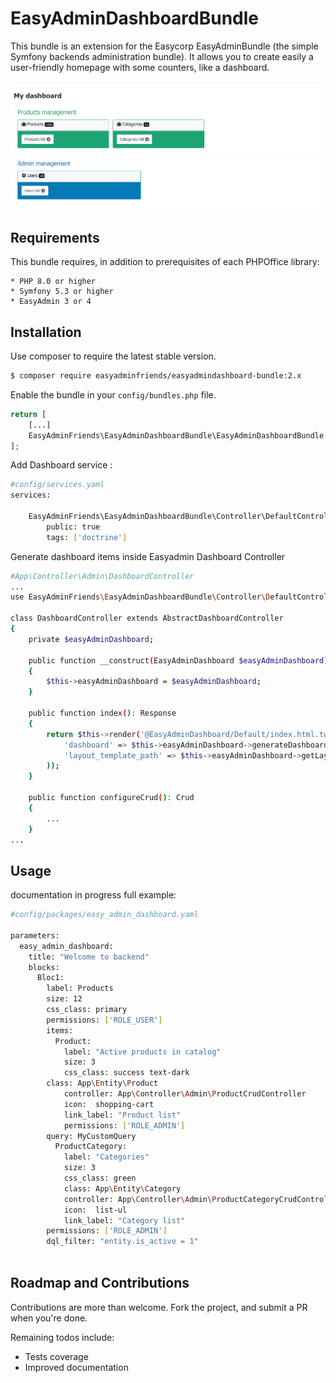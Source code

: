 # EasyAdminDashboardBundle

This bundle is an extension for the Easycorp EasyAdminBundle
(the simple Symfony backends administration bundle). It 
allows you to create easily a user-friendly homepage with
some counters, like a dashboard.

![Alt text](/doc/img/dashboard.png?raw=true "Dashboard")

## Requirements

This bundle requires, in addition to prerequisites of each PHPOffice library:

    * PHP 8.0 or higher
    * Symfony 5.3 or higher
    * EasyAdmin 3 or 4
    
## Installation

Use composer to require the latest stable version.

````bash
$ composer require easyadminfriends/easyadmindashboard-bundle:2.x
````

Enable the bundle in your `config/bundles.php` file.

````php
return [
    [...]
    EasyAdminFriends\EasyAdminDashboardBundle\EasyAdminDashboardBundle::class => ['all' => true],
];
````

Add Dashboard service :
````bash
#config/services.yaml
services:

    EasyAdminFriends\EasyAdminDashboardBundle\Controller\DefaultController:
        public: true
        tags: ['doctrine']
````          

Generate dashboard items inside Easyadmin Dashboard Controller
````bash
#App\Controller\Admin\DashboardController
...
use EasyAdminFriends\EasyAdminDashboardBundle\Controller\DefaultController as EasyAdminDashboard;

class DashboardController extends AbstractDashboardController
{
    private $easyAdminDashboard;

    public function __construct(EasyAdminDashboard $easyAdminDashboard)
    {
        $this->easyAdminDashboard = $easyAdminDashboard;
    }

    public function index(): Response
    {
        return $this->render('@EasyAdminDashboard/Default/index.html.twig', array(
            'dashboard' => $this->easyAdminDashboard->generateDashboardValues(),
            'layout_template_path' => $this->easyAdminDashboard->getLayoutTemplate()
        ));
    }

    public function configureCrud(): Crud
    {
		...
    }
...
````   

## Usage
documentation in progress
full example:
````bash
#config/packages/easy_admin_dashboard.yaml

parameters:
  easy_admin_dashboard:
    title: "Welcome to backend"
    blocks:
      Bloc1:
        label: Products
        size: 12
        css_class: primary
        permissions: ['ROLE_USER']
        items:
          Product:
            label: "Active products in catalog"
            size: 3
            css_class: success text-dark
	    class: App\Entity\Product
            controller: App\Controller\Admin\ProductCrudController
            icon:  shopping-cart
            link_label: "Product list"
            permissions: ['ROLE_ADMIN']
	    query: MyCustomQuery
          ProductCategory:
            label: "Categories"
            size: 3
            css_class: green
            class: App\Entity\Category
            controller: App\Controller\Admin\ProductCategoryCrudController
            icon:  list-ul
            link_label: "Category list"
	    permissions: ['ROLE_ADMIN']
	    dql_filter: "entity.is_active = 1"
			
````

## Roadmap and Contributions

Contributions are more than welcome. Fork the project, and submit a PR when you're done.

Remaining todos include:

* Tests coverage
* Improved documentation
